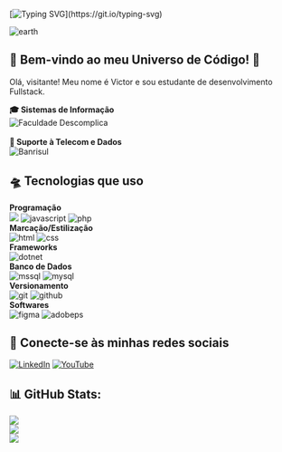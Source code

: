 [![Typing SVG](https://readme-typing-svg.demolab.com?font=Fira+Code&weight=400&duration=4000&pause=1000&color=1BF700&width=435&lines=iniciando+protocolos+de+lan%C3%A7amento...;preparando+propulsores...;aguarde...;lan%C3%A7amento+finalizado+com+sucesso...;boas+vindas+ao+cosmos!)](https://git.io/typing-svg)

![earth](https://github.com/user-attachments/assets/395a9826-2def-4e78-a866-3e848c5452ed)

## 🚀 Bem-vindo ao meu Universo de Código! 🌌
Olá, visitante! Meu nome é Victor e sou estudante de desenvolvimento Fullstack.

<div>
  <strong>🎓 Sistemas de Informação</strong>
  <br>
  <img src="https://img.shields.io/badge/Faculdade_Descomplica-1bb373?style=flat&logo=university&logoColor=white" alt="Faculdade Descomplica" />
  <br>
  <br>
  <strong>🏦 Suporte à Telecom e Dados</strong>
  <br>
  <img src="https://img.shields.io/badge/Banrisul-020f63?style=flat&logo=bank&logoColor=white" alt="Banrisul" />
</div>

## 🛸 Tecnologias que uso

<div>
  <strong>Programação</strong>
  <br>
  <img src="https://img.shields.io/badge/C%23-%23239120.svg?style=flat&logo=csharp&logoColor=white&color=purple" alt"csharp" />
  <img src="https://img.shields.io/badge/JavaScript-%23323330.svg?style=flat&logo=javascript&logoColor=%23F7DF1E" alt="javascript" />
  <img src="https://img.shields.io/badge/php-%23777BB4.svg?style=flat&logo=php&logoColor=white" alt="php" />
  <br>
  <strong>Marcação/Estilização</strong>
  <br>
  <img src="https://img.shields.io/badge/HTML5-E34F26?style=flat&logo=html5&logoColor=white" alt="html" />
  <img src="https://img.shields.io/badge/CSS3-1572B6?style=flat&logo=css3&logoColor=white" alt="css" />
  <br>
  <strong>Frameworks</strong>
  <br>
  <img src="https://img.shields.io/badge/.NET-5C2D91?style=flat&logo=.net&logoColor=white" alt="dotnet" />
  <br>
  <strong>Banco de Dados</strong>
  <br>
  <img src="https://img.shields.io/badge/Microsoft%20SQL%20Server-CC2927?style=flat&logo=microsoft%20sql%20server&logoColor=white" alt="mssql" />
  <img src="https://img.shields.io/badge/MySQL-4479A1.svg?style=flat&logo=mysql&logoColor=white" alt="mysql" />
  <br>
  <strong>Versionamento</strong>
  <br>
  <img src="https://img.shields.io/badge/Git-%23F05033.svg?style=flat&logo=git&logoColor=white" alt="git" />
  <img src="https://img.shields.io/badge/GitHub-%23121011.svg?style=flat&logo=github&logoColor=white" alt="github" />
  <br>
  <strong>Softwares</strong>
  <br>
  <img src="https://img.shields.io/badge/Figma-%23F24E1E.svg?style=flat&logo=figma&logoColor=white" alt="figma" />
  <img src="https://img.shields.io/badge/adobe%20photoshop-%2331A8FF.svg?style=flat&logo=Adobe%20PhotoShop&logoColor=white" alt="adobeps" href="https://linkedin.com/in/victorsoares99/" />
  <br>
</div>

## 📡 Conecte-se às minhas redes sociais
[![LinkedIn](https://img.shields.io/badge/LinkedIn-0077B5?style=for-the-badge&logo=linkedin&logoColor=white)](https://linkedin.com/in/victorsoares99/) [![YouTube](https://img.shields.io/badge/YouTube-%23FF0000.svg?style=for-the-badge&logo=YouTube&logoColor=white)](https://youtube.com/@codismo) 

## 📊 GitHub Stats:
![](https://github-readme-stats.vercel.app/api?username=vsoares99&theme=shadow_blue&hide_border=true&include_all_commits=true&count_private=true)<br/>
![](https://github-readme-streak-stats.herokuapp.com/?user=vsoares99&theme=shadow_blue&hide_border=true)<br/>
![](https://github-readme-stats.vercel.app/api/top-langs/?username=vsoares99&theme=shadow_blue&hide_border=true&include_all_commits=true&count_private=true&layout=compact)
<!-- Proudly created with GPRM ( https://gprm.itsvg.in ) -->
